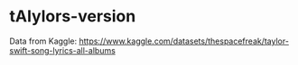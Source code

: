 # tAIylors-version

Data from Kaggle: https://www.kaggle.com/datasets/thespacefreak/taylor-swift-song-lyrics-all-albums 
